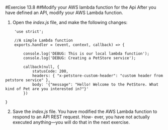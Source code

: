 #Exercise 13.8
##Modify your AWS lambda function for the Api
After you have defined an API, modify your AWS Lambda function.
1.	Open the *index.js* file, and make the following changes:
```
    'use strict';

    //A simple Lambda function
    exports.handler = (event, context, callback) => {

        console.log('DEBUG: This is our local lambda function');
        console.log('DEBUG: Creating a PetStore service');

        callback(null, {
            statusCode: 200,
            headers: { "x-petstore-custom-header": "custom header from petstore service" },
            body: '{"message": "Hello! Welcome to the PetStore. What kind of Pet are you interested in?"}'
        })

}
```
2.	Save the *index.js* file.
You have modified the AWS Lambda function to respond to an API REST request. How- ever, you have not actually executed anything—you will do that in the next exercise.
